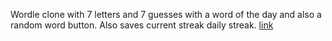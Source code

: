 Wordle clone with 7 letters and 7 guesses with a word of the day and also a
random word button. Also saves current streak daily streak.
[link](https://ayinfly.github.io/wurdle/)